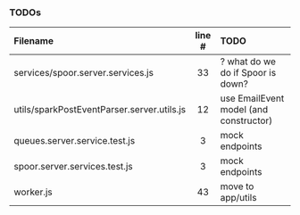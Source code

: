 ### TODOs
| Filename | line # | TODO
|:------|:------:|:------
| services/spoor.server.services.js | 33 | ? what do we do if Spoor is down?
| utils/sparkPostEventParser.server.utils.js | 12 | use EmailEvent model (and constructor)
| queues.server.service.test.js | 3 | mock endpoints
| spoor.server.services.test.js | 3 | mock endpoints
| worker.js | 43 | move to app/utils